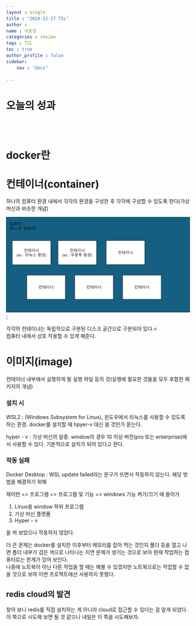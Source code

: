 ```yaml
---
layout : single
title : "2024-12-17 TIL"
author : 
name : 이준성
categories : review
tags : TIL
toc : true
author_profile : false
sidebar:
    nav : "docs"

---
```


# 오늘의 성과

<span style = "color:white; font-size:90%">docker를 이용하여 redis를 사용할 수 있는 환경을 조성할 수 있도록 실험해 보겠다.<br>
성공한다면 그걸 적어보도록 하겠다.
</span>


# docker란

# 컨테이너(container)

하나의 컴퓨터 환경 내에서 각각의 환경을 구성한 후 각각에 구성할 수 있도록 한다(가상 머신과 비슷한 개념)<br>

![컨테이너](../assets/images/dockerContainer.png);

각각의 컨테이너는 독립적으로 구분된 디스크 공간으로 구분되어 있다.<<br> 
컴퓨터 내에서 상호 작용할 수 있게 해준다.<br>

# 이미지(image)

컨테이너 내부에서 실행하게 될 실행 파일 등의 것(실행에 필요한 것들을 모두 포함한 패키지의 개념)

### 설치 시

WSL2 : (Windows Subsystem for Linux), 윈도우에서 리눅스를 사용할 수 있도록 하는 환경. docker를 설치할 때 hpyer-v 대신 쓸 것인가 묻는다.<br>

hyper - v : 가상 머신의 일종. window의 경우 10 이상 버전(pro 또는 enterprise)에서 사용할 수 있다. 기본적으로 설치가 되어 있다고 한다.<br>

### 작동 실패

Docker Desktop : WSL update failed라는 문구가 뜨면서 작동하지 않는다. 해당 방법을 해결하기 위해<br> 

제어판 => 프로그램 => 프로그램 및 기능 => windows 기능 켜기/끄기 에 들어가 <br>

1. Linux용 window 하위 프로그램<br>
2. 가상 머신 플랫폼<br>
3. Hyper - v<br>

을 켜 보았으나 작동하지 않았다.<br>

더 큰 문제는 docker를 설치한 이후부터 메모리를 잡아 먹는 것인지 폴더 등을 열고 나면 폴더 내부가 검은 색으로 나타나는 지연 문제가 생기는 것으로 보아 현재 작업하는 컴퓨터로는 한계가 있어 보인다.<br>
나중에 노트북이 아닌 다른 작업을 할 때는 해볼 수 있겠지만 노트북으로는 작업할 수 없을 것으로 보여 이번 프로젝트에선 사용하지 못했다.<br>

## redis cloud의 발견

찾아 보니 redis를 직접 설치하는 게 아니라 cloud로 접근할 수 있다는 걸 알게 되었다. 이 쪽으로 시도해 보면 될 것 같으니 내일은 이 쪽을 시도해보자.









